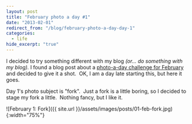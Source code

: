 ```yaml
---
layout: post
title: "February photo a day #1"
date: "2013-02-01"
redirect_from: "/blog/february-photo-a-day-day-1"
categories:
  - life
hide_excerpt: "true"
---
```


I decided to try something different with my blog _(or... do something with my blog)._ I found a blog post about a [photo-a-day challenge for February](https://fatmumslim.com.au/category/photo-a-day-2/) and decided to give it a shot.  OK, I am a day late starting this, but here it goes.

Day 1's photo subject is "fork".  Just a fork is a little boring, so I decided to stage my fork a little.  Nothing fancy, but I like it.

![February 1: Fork]({{ site.url }}/assets/images/posts/01-feb-fork.jpg){:width="75%"}
